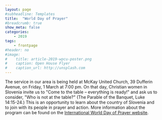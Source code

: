 ```yaml
---
layout: page
#subheadline: Templates
title:  "World Day of Prayer"
#breadcrumb: true
show_meta: false
categories:
    - 2019
tags:
    - frontpage
#header: no
#image:
#    title: article-2019-wpcu-poster.png
#    caption: Open House Flyer
#    caption_url: http://unsplash.com
---
```

The service in our area is being held at McKay United Church, 39 Dufferin Avenue, on Friday, 1 March at 7:00 pm. On that day, Christian women in Slovenia invite us to "Come to the table – everything is ready!" and ask us to consider, "Who is not at the table?" (The Parable of the Banquet, Luke 14:15-24.) This is an opportunity to learn about the country of Slovenia and to join with its people in prayer and action.  More information about the program can be found on the [International World Day of Prayer website][1].

 [1]: https://worlddayofprayer.net/slovenia-2019.html
